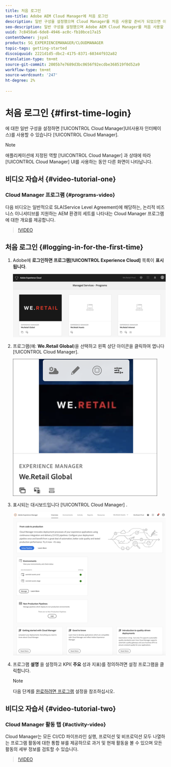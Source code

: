```yaml
---
title: 처음 로그인
seo-title: Adobe AEM Cloud Manager에 처음 로그인
description: 일반 구성을 설정했으며 Cloud Manager를 처음 사용할 준비가 되었으면 이 페이지를 따르십시오.
seo-description: 일반 구성을 설정했으며 Adobe AEM Cloud Manager를 처음 사용할 준비가 되었으면 이 페이지를 따르십시오.
uuid: 7c8458a6-6de8-4946-ac0c-fb10bce17a15
contentOwner: jsyal
products: SG_EXPERIENCEMANAGER/CLOUDMANAGER
topic-tags: getting-started
discoiquuid: 2221d1d5-dbc2-4175-8371-60344f932a82
translation-type: tm+mt
source-git-commit: 2005b7e7689d3bc0656f92ecdbe368519f0d52a9
workflow-type: tm+mt
source-wordcount: '247'
ht-degree: 2%

---
```



# 처음 로그인 {#first-time-login}

에 대한 일반 구성을 설정하면 [!UICONTROL Cloud Manager]UI(사용자 인터페이스)를 사용할 수 있습니다 [!UICONTROL Cloud Manager].

>[!NOTE]
>애플리케이션에 지정된 역할 [!UICONTROL Cloud Manager] 과 상태에 따라 [!UICONTROL Cloud Manager] UI를 사용하는 동안 다른 화면이 나타납니다.

## 비디오 자습서 {#video-tutorial-one}

### Cloud Manager 프로그램 {#programs-video}

다음 비디오는 일반적으로 SLA(Service Level Agreement)에 해당하는, 논리적 비즈니스 이니셔티브를 지원하는 AEM 환경의 세트를 나타내는 Cloud Manager 프로그램에 대한 개요를 제공합니다.

>[!VIDEO](https://video.tv.adobe.com/v/26313/)

## 처음 로그인 {#logging-in-for-the-first-time}

1. Adobe에 **로그인하면 프로그램[!UICONTROL Experience Cloud]** 목록이 **표시됩니다**.

   ![](assets/screen_shot_2018-06-04at120643pm.png)

1. 프로그램(예: **We.Retail Global**)을 선택하고 왼쪽 상단 아이콘을 클릭하여 엽니다 [!UICONTROL Cloud Manager].

   ![](assets/first-timea1.png)

1. 표시되는 대시보드입니다 [!UICONTROL Cloud Manager] .

   ![](assets/FirstLogin1.png)

1. 프로그램 **설명** 을 설정하고 KPI( **주요** 성과 지표)를 정의하려면 설정 프로그램을 클릭합니다.

   >[!NOTE]
   >
   >다음 단계를 [완료하려면 프로그램](https://helpx.adobe.com/experience-manager/cloud-manager/using/setting-up-program.html) 설정을 참조하십시오.

## 비디오 자습서 {#video-tutorial-two}

### Cloud Manager 활동 탭 {#activity-video}

Cloud Manager는 모든 CI/CD 파이프라인 실행, 프로덕션 및 비프로덕션 모두 나열하는 프로그램 활동에 대한 통합 뷰를 제공하므로 과거 및 현재 활동을 볼 수 있으며 모든 활동의 세부 정보를 검토할 수 있습니다.

>[!VIDEO](https://video.tv.adobe.com/v/26313/)